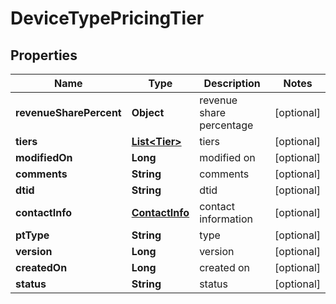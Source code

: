 
# DeviceTypePricingTier

## Properties
Name | Type | Description | Notes
------------ | ------------- | ------------- | -------------
**revenueSharePercent** | **Object** | revenue share percentage |  [optional]
**tiers** | [**List&lt;Tier&gt;**](Tier.md) | tiers |  [optional]
**modifiedOn** | **Long** | modified on |  [optional]
**comments** | **String** | comments |  [optional]
**dtid** | **String** | dtid |  [optional]
**contactInfo** | [**ContactInfo**](ContactInfo.md) | contact information |  [optional]
**ptType** | **String** | type |  [optional]
**version** | **Long** | version |  [optional]
**createdOn** | **Long** | created on |  [optional]
**status** | **String** | status |  [optional]



